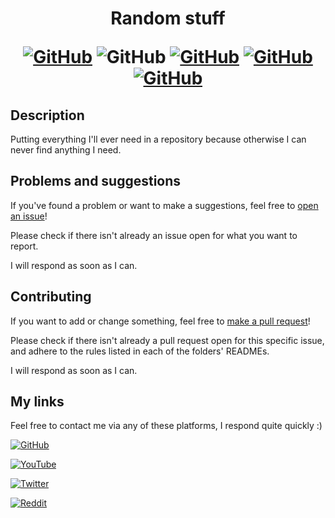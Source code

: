 <h1 align="center">
Random stuff

[![GitHub](https://img.shields.io/github/license/Steveplays28/Kraber9K)](https://github.com/Steveplays28/Kraber9K/LICENSE)
![GitHub](https://img.shields.io/github/repo-size/Steveplays28/Kraber9K)
[![GitHub](https://img.shields.io/github/forks/Steveplays28/Kraber9K)](https://github.com/Steveplays28/kraber9k/network/members)
[![GitHub](https://img.shields.io/github/issues/Steveplays28/Kraber9K)](https://github.com/Steveplays28/kraber9k/issues)
[![GitHub](https://img.shields.io/github/issues-pr/Steveplays28/Kraber9K)](https://github.com/Steveplays28/kraber9k/pulls)
</h1>

## Description

Putting everything I'll ever need in a repository because otherwise I can never find anything I need.


## Problems and suggestions

If you've found a problem or want to make a suggestions, feel free to [open an issue](https://github.com/Steveplays28/Kraber9K/issues/new)!

Please check if there isn't already an issue open for what you want to report.

I will respond as soon as I can.


## Contributing

If you want to add or change something, feel free to [make a pull request](https://github.com/Steveplays28/Kraber9K/compare)!

Please check if there isn't already a pull request open for this specific issue, and adhere to the rules listed in each of the folders' READMEs. 

I will respond as soon as I can.


## My links

Feel free to contact me via any of these platforms, I respond quite quickly :)

[![GitHub](https://img.shields.io/github/stars/Steveplays28?label=Steveplays28%20%7C%20Stars&style=social)](https://github.com/Steveplays28)

[![YouTube](https://img.shields.io/youtube/channel/subscribers/UC0GP9rATvC5L8yH_NrCaBJw?label=Steveplays%20%7C%20Subscribers&style=social)](https://youtube.com/c/Steveplays28)

[![Twitter](https://img.shields.io/twitter/follow/Steveplays28?label=Steveplays28%20%7C%20Followers&style=social)](https://twitter.com/Steveplays28)

[![Reddit](https://img.shields.io/reddit/user-karma/combined/Steveplays28?label=Steveplays28%20%7C%20Karma&style=social)](https://reddit.com/u/Steveplays28)

